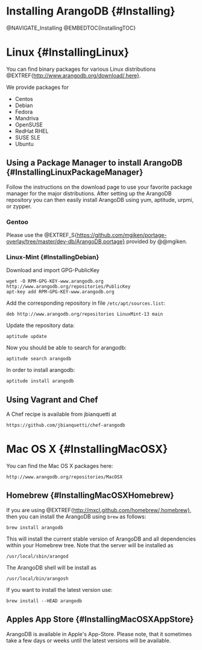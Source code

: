 Installing ArangoDB {#Installing}
=================================

@NAVIGATE_Installing
@EMBEDTOC{InstallingTOC}

Linux {#InstallingLinux}
========================

You can find binary packages for various Linux distributions
@EXTREF{http://www.arangodb.org/download/,here}.

We provide packages for

- Centos
- Debian
- Fedora
- Mandriva
- OpenSUSE
- RedHat RHEL
- SUSE SLE
- Ubuntu

Using a Package Manager to install ArangoDB {#InstallingLinuxPackageManager}
----------------------------------------------------------------------------

Follow the instructions on the download page to use your favorite package manager
for the major distributions. After setting up the ArangoDB repository you can then
easily install ArangoDB using yum, aptitude, urpmi, or zypper.

### Gentoo

Please use the 
@EXTREF_S{https://github.com/mgiken/portage-overlay/tree/master/dev-db/ArangoDB,portage}
provided by @@mgiken.

### Linux-Mint {#InstallingDebian}

Download and import GPG-PublicKey

    wget -O RPM-GPG-KEY-www.arangodb.org http://www.arangodb.org/repositories/PublicKey
    apt-key add RPM-GPG-KEY-www.arangodb.org

Add the corresponding repository in file  `/etc/apt/sources.list`:

    deb http://www.arangodb.org/repositories LinuxMint-13 main

Update the repository data:

    aptitude update

Now you should be able to search for arangodb:

    aptitude search arangodb

In order to install arangodb:

    aptitude install arangodb

Using Vagrant and Chef
----------------------

A Chef recipe is available from jbianquetti at

    https://github.com/jbianquetti/chef-arangodb

Mac OS X {#InstallingMacOSX}
============================

You can find the Mac OS X packages here:

    http://www.arangodb.org/repositories/MacOSX

Homebrew {#InstallingMacOSXHomebrew}
------------------------------------

If you are using @EXTREF{http://mxcl.github.com/homebrew/,homebrew},
then you can install the ArangoDB using `brew` as follows:

    brew install arangodb

This will install the current stable version of ArangoDB and all
dependencies within your Homebrew tree. Note that the server will be
installed as

    /usr/local/sbin/arangod

The ArangoDB shell will be install as

    /usr/local/bin/arangosh

If you want to install the latest version use:

    brew install --HEAD arangodb

Apples App Store {#InstallingMacOSXAppStore}
--------------------------------------------

ArangoDB is available in Apple's App-Store. Please note, that it
sometimes take a few days or weeks until the latest versions will be
available.
